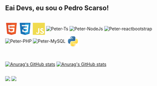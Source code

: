 ## Eai Devs, eu sou o Pedro Scarso!
<div style="display: inline_block"><br>
  <img align="center" alt="Peter-HTML" height="40" width="40" src="https://raw.githubusercontent.com/devicons/devicon/master/icons/html5/html5-original.svg">
  <img align="center" alt="Peter-CSS" height="40" width="40" src="https://raw.githubusercontent.com/devicons/devicon/master/icons/css3/css3-original.svg">
  <img align="center" alt="Peter-Js" height="40" width="40" src="https://raw.githubusercontent.com/devicons/devicon/master/icons/javascript/javascript-plain.svg">
  <img align="center" alt="Peter-Ts" height="40" width="40" src="https://cdn.jsdelivr.net/gh/devicons/devicon@latest/icons/typescript/typescript-original.svg" />
  <img align="center" alt="Peter-NodeJs" height="40" width="40" src="https://cdn.jsdelivr.net/gh/devicons/devicon@latest/icons/nodejs/nodejs-original-wordmark.svg" />
  <img align="center" alt="Peter-reactbootstrap" height="40" width="40" src="https://cdn.jsdelivr.net/gh/devicons/devicon@latest/icons/reactbootstrap/reactbootstrap-original.svg" />
  <img align="center" alt="Peter-PHP" height="40" width="40" src="https://cdn.jsdelivr.net/gh/devicons/devicon@latest/icons/php/php-original.svg" />
  <img align="center" alt="Peter-MySQL" height="40" width="40" src="https://cdn.jsdelivr.net/gh/devicons/devicon@latest/icons/mysql/mysql-original-wordmark.svg" />
  <img align="center" alt="Peter-Python" height="40" width="40" src="https://raw.githubusercontent.com/devicons/devicon/master/icons/python/python-original.svg">
  
</div><br>

##

  [![Anurag's GitHub stats](https://github-readme-stats.vercel.app/api?username=pedroscarso&show_icons=true&theme=radical)](https://github.com/anuraghazra/github-readme-stats)
  [![Anurag's GitHub stats](https://github-readme-stats.vercel.app/api/top-langs?username=pedroscarso&show_icons=true&theme=radical)](https://github.com/anuraghazra/github-readme-stats)
  
  ##
 
<div> 
  <a href="https://instagram.com/scarso_dev" target="_blank"><img src="https://img.shields.io/badge/-Instagram-%23E4405F?style=for-the-badge&logo=instagram&logoColor=white" target="_blank"></a>
  <a href="https://www.linkedin.com/in/pedro-scarso/" target="_blank"><img src="https://img.shields.io/badge/-LinkedIn-%230077B5?style=for-the-badge&logo=linkedin&logoColor=white" target="_blank"></a>
  
</div>
